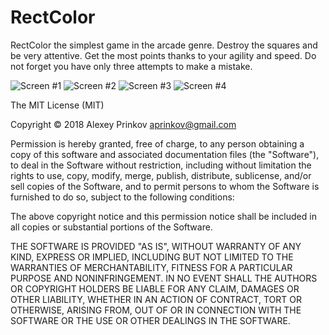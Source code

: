 # RectColor
RectColor the simplest game in the arcade genre. Destroy the squares and be very attentive. Get the most points thanks to your agility and speed. Do not forget you have only three attempts to make a mistake. 

![Screen #1](https://lh3.googleusercontent.com/TgfYrCguU-qmMRU0Dg8AkeLuUwKJ7NYshuJ7gMzJno0eGFsYDDviH4Ew1ylVls7i-rg=w1181-h594-rw) ![Screen #2](https://lh3.googleusercontent.com/FqWK1EcXnJ35qAzY27az9MuF8Nhq27XigOCJNqw1QATVOGlIbTPXVB_9LEiIZ_Uk468=w1181-h594-rw) ![Screen #3](https://lh3.googleusercontent.com/zrjPJ0QE3BTlcGqoDkMUcmazv6KnpA7OZ_bQ8-NFVBYmhJO8lQHz2LPrrHklGjGdTg=w1181-h594-rw) ![Screen #4](https://lh3.googleusercontent.com/EZohP8bADCfnAeIdyJl17pddmcEvQqeBG6IRttNy05AHdVyrszrrkkCInVwZz4qzQ8Pq=w1181-h594-rw)

The MIT License (MIT)

Copyright © 2018 Alexey Prinkov aprinkov@gmail.com

Permission is hereby granted, free of charge, to any person obtaining a copy of this software and associated documentation files (the "Software"), to deal in the Software without restriction, including without limitation the rights to use, copy, modify, merge, publish, distribute, sublicense, and/or sell copies of the Software, and to permit persons to whom the Software is furnished to do so, subject to the following conditions:

The above copyright notice and this permission notice shall be included in all copies or substantial portions of the Software.

THE SOFTWARE IS PROVIDED "AS IS", WITHOUT WARRANTY OF ANY KIND, EXPRESS OR IMPLIED, INCLUDING BUT NOT LIMITED TO THE WARRANTIES OF MERCHANTABILITY, FITNESS FOR A PARTICULAR PURPOSE AND NONINFRINGEMENT. IN NO EVENT SHALL THE AUTHORS OR COPYRIGHT HOLDERS BE LIABLE FOR ANY CLAIM, DAMAGES OR OTHER LIABILITY, WHETHER IN AN ACTION OF CONTRACT, TORT OR OTHERWISE, ARISING FROM, OUT OF OR IN CONNECTION WITH THE SOFTWARE OR THE USE OR OTHER DEALINGS IN THE SOFTWARE.
